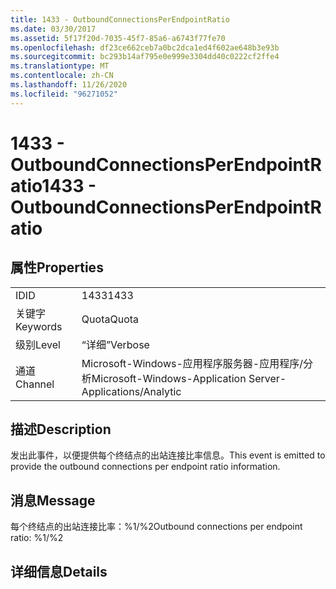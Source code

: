 ```yaml
---
title: 1433 - OutboundConnectionsPerEndpointRatio
ms.date: 03/30/2017
ms.assetid: 5f17f20d-7035-45f7-85a6-a6743f77fe70
ms.openlocfilehash: df23ce662ceb7a0bc2dca1ed4f602ae648b3e93b
ms.sourcegitcommit: bc293b14af795e0e999e3304dd40c0222cf2ffe4
ms.translationtype: MT
ms.contentlocale: zh-CN
ms.lasthandoff: 11/26/2020
ms.locfileid: "96271052"
---
```

# <a name="1433---outboundconnectionsperendpointratio"></a><span data-ttu-id="06108-102">1433 - OutboundConnectionsPerEndpointRatio</span><span class="sxs-lookup"><span data-stu-id="06108-102">1433 - OutboundConnectionsPerEndpointRatio</span></span>

## <a name="properties"></a><span data-ttu-id="06108-103">属性</span><span class="sxs-lookup"><span data-stu-id="06108-103">Properties</span></span>  
  
|||  
|-|-|  
|<span data-ttu-id="06108-104">ID</span><span class="sxs-lookup"><span data-stu-id="06108-104">ID</span></span>|<span data-ttu-id="06108-105">1433</span><span class="sxs-lookup"><span data-stu-id="06108-105">1433</span></span>|  
|<span data-ttu-id="06108-106">关键字</span><span class="sxs-lookup"><span data-stu-id="06108-106">Keywords</span></span>|<span data-ttu-id="06108-107">Quota</span><span class="sxs-lookup"><span data-stu-id="06108-107">Quota</span></span>|  
|<span data-ttu-id="06108-108">级别</span><span class="sxs-lookup"><span data-stu-id="06108-108">Level</span></span>|<span data-ttu-id="06108-109">“详细”</span><span class="sxs-lookup"><span data-stu-id="06108-109">Verbose</span></span>|  
|<span data-ttu-id="06108-110">通道</span><span class="sxs-lookup"><span data-stu-id="06108-110">Channel</span></span>|<span data-ttu-id="06108-111">Microsoft-Windows-应用程序服务器-应用程序/分析</span><span class="sxs-lookup"><span data-stu-id="06108-111">Microsoft-Windows-Application Server-Applications/Analytic</span></span>|  
  
## <a name="description"></a><span data-ttu-id="06108-112">描述</span><span class="sxs-lookup"><span data-stu-id="06108-112">Description</span></span>  

 <span data-ttu-id="06108-113">发出此事件，以便提供每个终结点的出站连接比率信息。</span><span class="sxs-lookup"><span data-stu-id="06108-113">This event is emitted to provide the outbound connections per endpoint ratio information.</span></span>  
  
## <a name="message"></a><span data-ttu-id="06108-114">消息</span><span class="sxs-lookup"><span data-stu-id="06108-114">Message</span></span>  

 <span data-ttu-id="06108-115">每个终结点的出站连接比率：%1/%2</span><span class="sxs-lookup"><span data-stu-id="06108-115">Outbound connections per endpoint ratio: %1/%2</span></span>  
  
## <a name="details"></a><span data-ttu-id="06108-116">详细信息</span><span class="sxs-lookup"><span data-stu-id="06108-116">Details</span></span>
